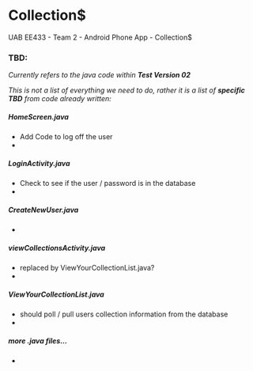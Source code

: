 Collection$
===========

UAB EE433 - Team 2 - Android Phone App - Collection$

### TBD:

_Currently refers to the java code within **Test Version 02**_

_This is not a list of everything we need to do, rather it is a list of **specific TBD** from code already written:_

##### HomeScreen.java

*	Add Code to log off the user
*	

##### LoginActivity.java

*	Check to see if the user / password is in the database
*	

##### CreateNewUser.java

*	

##### viewCollectionsActivity.java

*	replaced by ViewYourCollectionList.java? 
*	

##### ViewYourCollectionList.java

*	should poll / pull users collection information from the database
*	

##### more .java files...

*	